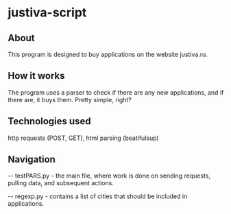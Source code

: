 # justiva-script

About
-------

This program is designed to buy applications on the website justiva.ru.


How it works
-------

The program uses a parser to check if there are any new applications, and if there are, it buys them. Pretty simple, right?


Technologies used
-------
http requests (POST, GET), html parsing (beatifulsup)


Navigation
-------

-- testPARS.py - the main file, where work is done on sending requests, pulling data, and subsequent actions.

-- regexp.py - contains a list of cities that should be included in applications.
